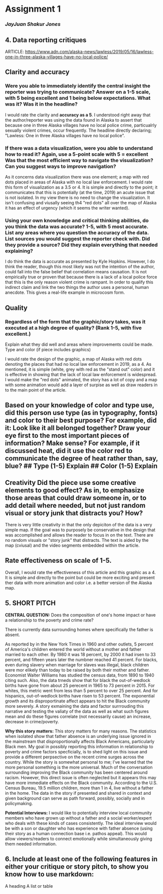 # **Assignment 1**

### *JayJuan Shakur Jones*



## 4. Data reporting critiques

ARTICLE: https://www.adn.com/alaska-news/lawless/2019/05/16/lawless-one-in-three-alaska-villages-have-no-local-police/


## Clarity and accuracy

### Were you able to immediately identify the central insight the reporter was trying to communicate? Answer on a 1-5 scale, with 5 being excellent and 1 being below expectations. What was it? Was it in the headline?

I would rate the clarity and **accuracy as a 5**. I understood right away that the author/reporter was using the data found in Alaska to assert that because one in three Alaska villages have no local police crime, particualrly sexually violent crimes, occur frequently. The headline directly declaring; "Lawless: One in three Alaska villages have no local police".




### If there was a data visualization, were you able to understand how to read it? Again, use a 5-point scale with 5 = excellent Was that the most efficient way to navigate the visualization? Can you suggest ways to improve navigation?

As it concerns data visualization there was one element; a map with red dots placed in areas of Alaska with no local law enforcement. I would rate this form of visualization as a 3.5 or 4. It is simple and directly to the point; it communicates that this is potentially (at the time, 2019) an acute issue that is not isolated. In my view there is no need to change the visualization. It isn't confusing and viusally seeing th4 "red dots" all over the map of Alaska it has an effect of urgency (which it seems the writer wanted). 




### Using your own knowledge and critical thinking abilities, do you think the data was accurate? 1-5, with 5 most accurate. List any areas where you question the accuracy of the data. List sources you would suggest the reporter check with. Did they provide a source? Did they explain everything that needed explaining?

I do think the data is accurate as presented by Kyle Hopkins. However, I do think the reader, though this most likely was not the intention of the author, could fall into the  false belief that correlation means causation. It is not empirically true or proven that because there is a lack of a local police force that this is the only reason violent crime is rampant. In order to qualify this indirect claim and link the two things the author uses a personal, human anecdote. This gives a real-life example in microcosm form. 




## Quality

### Regardless of the form that the graphic/story takes, was it executed at a high degree of quality? (Rank 1-5, with five excellent.)
Explain what they did well and areas where improvements could be made. Type and color (if piece includes graphics)

I would rate the design of the graphic, a map of Alaska with red dots denoting the places that had no local law enforcement in 2019, as a 4. As mentioned, it is simple (white, grey with red as the "stand out" color) and it is effective in showing that the lack of local law enforcement is widespread. I would make the "red dots" animated, the story has a lot of copy and a map with some animation would add a layer of surpise as well as draw readers in to the main point of the article. 




## Based on your knowledge of color and type use, did this person use type (as in typography, fonts) and color to their best purpose? For example, did it: Look like it all belonged together? Draw your eye first to the most important pieces of information? Make sense? For example, if it discussed heat, did it use the color red to communicate the degree of heat rather than, say, blue? ## Type (1-5) Explain ## Color (1-5) Explain






## Creativity Did the piece use some creative elements to good effect? As in, to emphasize those areas that could draw someone in, or to add detail where needed, but not just random visual or story junk that distracts you? How?

There is very little creativity in that the only depiciton of the data is a very simple map. If the goal was to purposely be conservative in the design that was accomplished and allows the reader to focus in on the text. There are no random visuals or "story junk" that distracts. The text is aided by the map (cviusal) and the video segments embedded within the article. 


## Rate effectiveness on scale of 1-5.
Overall, I would rate the effectiveness of this article and this graphic as a 4. It is simple and directly to the point but could be more exciting and present ther data with more animation and color i.e. a better version of the Alaska map.





## 5. SHORT PITCH

**CENTRAL QUESTION:** Does the composition of one's home impact or have a relationship to the poverty and crime rate? 

There is currently data surrounding homes where specifically the father is absent. 

As reported by in the New York Times in 1960 and other outlets, 5 percent of America's children entered the world without a mother and father married to each other. By 1980 it was 18 percent, by 2000 it had irsen to 33 percent, and fifteen years later the numbner reached 41 percent. 
For blacks, even during slavery when marriage for slaves was illegal, black children were mor elikely than today to be raised by both their mother and father. Economist Walter Williams has studied the census data, from 1890 to 1940 citing such. Also, the data trneds show that for black the out-of-wedlock births have gone from about 25 perecent in 1965 to 73 percent in 2015. 
For whites, this metric went from less than 5 percent to over 25 percent. And for hispanics, out-of-wedlock births have risen to 53 percent. The exponential growth and its disproportinate affect appears to hit the Black community more severely. A story exmaining the data and factor surrrouding this narrative and testing the valiaty of the data as well as what such figures mean and do these figures correlate (not necessarily cause) an increase, decrease in crime/poverty. 

**Why this story matters:** This story matters for many reasons. The statistics when isolated show that father absence is an underlying issue ignored in the mainstream that disproportionally affects Black Americans, particularly Black men. 
My goal in possibly reporting this information in relationship to poverty and crime factors specficially, is to shed light on this issue and provide a different perpsective on the recent crime surges across the country.
While the story is somewhat personal to me; I’ve learned that the more personal something is the more universal. 
Much of the conversation surrounding improving the Black community has been centered around racism. However, this direct issue is often neglected but it appears this may have more immediate effects on the Black community. 
According to the U.S. Census Bureau, 19.5 million children, more than 1 in 4, live without a father in the home. 
The data in the story if presented and shared in context and given background can serve as path forward, possibly, socially and in policymaking. 


**Potential Interviews:** I would like to potentially interview local community members who have grown up without a father and a social worker/expert who deals with these kinds of cases consistently. 
The ideal interview would be with a son or daughter who has experience with father absence (using their story as a human connection base i.e. pathos appeal). 
This would allow viewers/readers to connect emotionally while simultaneously giving them needed information.



## 6. Include at least one of the following features in either your critique or story pitch, to show you know how to use markdown:

A heading
A list or table



